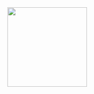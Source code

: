 <img height="180em" src="https://github-readme-stats.vercel.app/api?username=Kirozai&show_icons=true&hide_border=true&&count_private=true&include_all_commits=true" />
